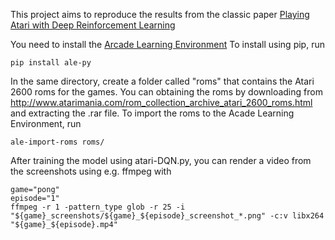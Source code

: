 This project aims to reproduce the results from the classic paper [Playing Atari with Deep Reinforcement Learning](https://arxiv.org/abs/1312.5602)

You need to install the [Arcade Learning Environment](https://github.com/mgbellemare/Arcade-Learning-Environment)
To install using pip, run
```shell
pip install ale-py
```


In the same directory, create a folder called "roms" that contains the Atari 2600 roms for the games. You can obtaining the roms by downloading from http://www.atarimania.com/rom_collection_archive_atari_2600_roms.html and extracting the .rar file.
To import the roms to the Acade Learning Environment, run
```shell
ale-import-roms roms/
```
    
After training the model using atari-DQN.py, you can render a video from the screenshots using e.g. ffmpeg with
```shell
game="pong"
episode="1"
ffmpeg -r 1 -pattern_type glob -r 25 -i "${game}_screenshots/${game}_${episode}_screenshot_*.png" -c:v libx264 "${game}_${episode}.mp4"
```
